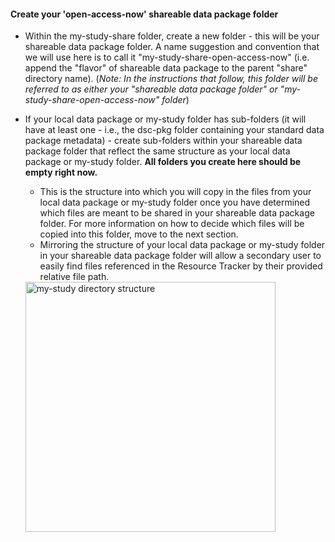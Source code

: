 <!-- open access now intro -->

#### Create your 'open-access-now' shareable data package folder

* Within the my-study-share folder, create a new folder - this will be your shareable data package folder. A name suggestion and convention that we will use here is to call it "my-study-share-open-access-now" (i.e. append the "flavor" of shareable data package to the parent "share" directory name). (*Note: In the instructions that follow, this folder will be referred to as either your "shareable data package folder" or "my-study-share-open-access-now" folder*)
* If your local data package or my-study folder has sub-folders (it will have at least one - i.e., the dsc-pkg folder containing your standard data package metadata) - create sub-folders within your shareable data package folder that reflect the same structure as your local data package or my-study folder. **All folders you create here should be empty right now.**
  * This is the structure into which you will copy in the files from your local data package or my-study folder once you have determined which files are meant to be shared in your shareable data package folder. For more information on how to decide which files will be copied into this folder, move to the next section.
  * Mirroring the structure of your local data package or my-study folder in your shareable data package folder will allow a secondary user to easily find files referenced in the Resource Tracker by their provided relative file path.
  

  <img src="../../assets/open-access-now-dir-structure.png" alt="my-study directory structure" width="400"/>

